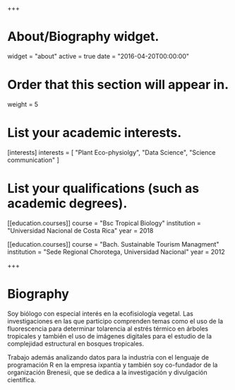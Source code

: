 +++
# About/Biography widget.
widget = "about"
active = true
date = "2016-04-20T00:00:00"

# Order that this section will appear in.
weight = 5

# List your academic interests.
[interests]
  interests = [
    "Plant Eco-physiolgy",
    "Data Science",
    "Science communication"
  ]

# List your qualifications (such as academic degrees).
[[education.courses]]
  course = "Bsc Tropical Biology"
  institution = "Universidad Nacional de Costa Rica"
  year = 2018

[[education.courses]]
  course = "Bach. Sustainable Tourism Managment"
  institution = "Sede Regional Chorotega, Universidad Nacional"
  year = 2012


+++

# Biography

Soy biólogo con especial interés en la ecofisiología vegetal. Las investigaciones en las que participo comprenden temas como el uso de la fluorescencia para determinar tolarencia al estrés térmico en árboles tropicales y también el uso de imágenes digitales para el estudio de la complejidad estructural en bosques tropicales.

Trabajo además analizando datos para la industria con el lenguaje de programación R en la empresa ixpantia y también soy co-fundador de la organización Brenesii, que se dedica a la investigación y divulgación científica.


